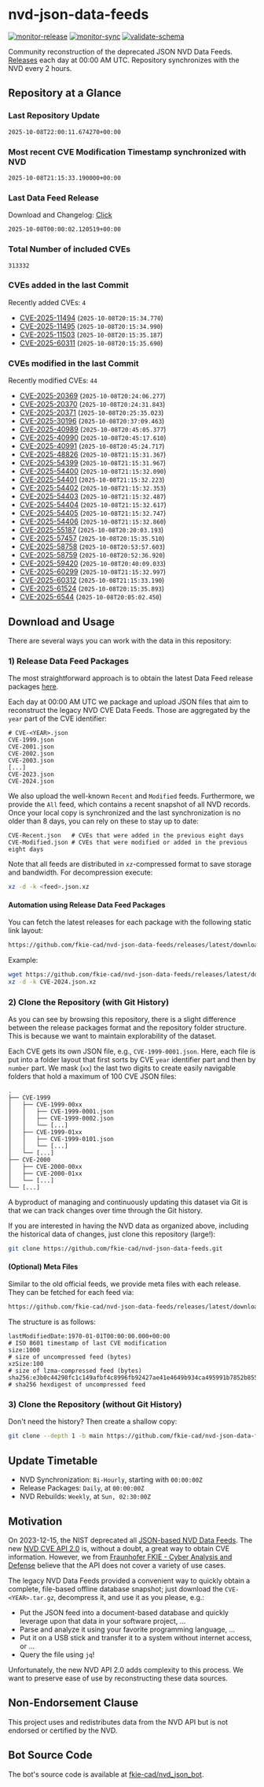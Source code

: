# nvd-json-data-feeds

[![monitor-release](https://github.com/fkie-cad/nvd-json-data-feeds/actions/workflows/monitor_release.yml/badge.svg)](https://github.com/fkie-cad/nvd-json-data-feeds/actions/workflows/monitor_release.yml)
[![monitor-sync](https://github.com/fkie-cad/nvd-json-data-feeds/actions/workflows/monitor_sync.yml/badge.svg)](https://github.com/fkie-cad/nvd-json-data-feeds/actions/workflows/monitor_sync.yml)
[![validate-schema](https://github.com/fkie-cad/nvd-json-data-feeds/actions/workflows/validate_schema.yml/badge.svg)](https://github.com/fkie-cad/nvd-json-data-feeds/actions/workflows/validate_schema.yml)

Community reconstruction of the deprecated JSON NVD Data Feeds.
[Releases](https://github.com/fkie-cad/nvd-json-data-feeds/releases/latest) each day at 00:00 AM UTC.
Repository synchronizes with the NVD every 2 hours.

## Repository at a Glance

### Last Repository Update

```plain
2025-10-08T22:00:11.674270+00:00
```

### Most recent CVE Modification Timestamp synchronized with NVD

```plain
2025-10-08T21:15:33.190000+00:00
```

### Last Data Feed Release

Download and Changelog: [Click](https://github.com/fkie-cad/nvd-json-data-feeds/releases/latest)

```plain
2025-10-08T00:00:02.120519+00:00
```

### Total Number of included CVEs

```plain
313332
```

### CVEs added in the last Commit

Recently added CVEs: `4`

- [CVE-2025-11494](CVE-2025/CVE-2025-114xx/CVE-2025-11494.json) (`2025-10-08T20:15:34.770`)
- [CVE-2025-11495](CVE-2025/CVE-2025-114xx/CVE-2025-11495.json) (`2025-10-08T20:15:34.990`)
- [CVE-2025-11503](CVE-2025/CVE-2025-115xx/CVE-2025-11503.json) (`2025-10-08T20:15:35.187`)
- [CVE-2025-60311](CVE-2025/CVE-2025-603xx/CVE-2025-60311.json) (`2025-10-08T20:15:35.690`)


### CVEs modified in the last Commit

Recently modified CVEs: `44`

- [CVE-2025-20369](CVE-2025/CVE-2025-203xx/CVE-2025-20369.json) (`2025-10-08T20:24:06.277`)
- [CVE-2025-20370](CVE-2025/CVE-2025-203xx/CVE-2025-20370.json) (`2025-10-08T20:24:31.843`)
- [CVE-2025-20371](CVE-2025/CVE-2025-203xx/CVE-2025-20371.json) (`2025-10-08T20:25:35.023`)
- [CVE-2025-30196](CVE-2025/CVE-2025-301xx/CVE-2025-30196.json) (`2025-10-08T20:37:09.463`)
- [CVE-2025-40989](CVE-2025/CVE-2025-409xx/CVE-2025-40989.json) (`2025-10-08T20:45:05.377`)
- [CVE-2025-40990](CVE-2025/CVE-2025-409xx/CVE-2025-40990.json) (`2025-10-08T20:45:17.610`)
- [CVE-2025-40991](CVE-2025/CVE-2025-409xx/CVE-2025-40991.json) (`2025-10-08T20:45:24.717`)
- [CVE-2025-48826](CVE-2025/CVE-2025-488xx/CVE-2025-48826.json) (`2025-10-08T21:15:31.367`)
- [CVE-2025-54399](CVE-2025/CVE-2025-543xx/CVE-2025-54399.json) (`2025-10-08T21:15:31.967`)
- [CVE-2025-54400](CVE-2025/CVE-2025-544xx/CVE-2025-54400.json) (`2025-10-08T21:15:32.090`)
- [CVE-2025-54401](CVE-2025/CVE-2025-544xx/CVE-2025-54401.json) (`2025-10-08T21:15:32.223`)
- [CVE-2025-54402](CVE-2025/CVE-2025-544xx/CVE-2025-54402.json) (`2025-10-08T21:15:32.353`)
- [CVE-2025-54403](CVE-2025/CVE-2025-544xx/CVE-2025-54403.json) (`2025-10-08T21:15:32.487`)
- [CVE-2025-54404](CVE-2025/CVE-2025-544xx/CVE-2025-54404.json) (`2025-10-08T21:15:32.617`)
- [CVE-2025-54405](CVE-2025/CVE-2025-544xx/CVE-2025-54405.json) (`2025-10-08T21:15:32.747`)
- [CVE-2025-54406](CVE-2025/CVE-2025-544xx/CVE-2025-54406.json) (`2025-10-08T21:15:32.860`)
- [CVE-2025-55187](CVE-2025/CVE-2025-551xx/CVE-2025-55187.json) (`2025-10-08T20:20:03.193`)
- [CVE-2025-57457](CVE-2025/CVE-2025-574xx/CVE-2025-57457.json) (`2025-10-08T20:15:35.510`)
- [CVE-2025-58758](CVE-2025/CVE-2025-587xx/CVE-2025-58758.json) (`2025-10-08T20:53:57.603`)
- [CVE-2025-58759](CVE-2025/CVE-2025-587xx/CVE-2025-58759.json) (`2025-10-08T20:52:36.920`)
- [CVE-2025-59420](CVE-2025/CVE-2025-594xx/CVE-2025-59420.json) (`2025-10-08T20:40:09.033`)
- [CVE-2025-60299](CVE-2025/CVE-2025-602xx/CVE-2025-60299.json) (`2025-10-08T21:15:32.997`)
- [CVE-2025-60312](CVE-2025/CVE-2025-603xx/CVE-2025-60312.json) (`2025-10-08T21:15:33.190`)
- [CVE-2025-61524](CVE-2025/CVE-2025-615xx/CVE-2025-61524.json) (`2025-10-08T20:15:35.893`)
- [CVE-2025-6544](CVE-2025/CVE-2025-65xx/CVE-2025-6544.json) (`2025-10-08T20:05:02.450`)


## Download and Usage

There are several ways you can work with the data in this repository:

### 1) Release Data Feed Packages

The most straightforward approach is to obtain the latest Data Feed release packages [here](https://github.com/fkie-cad/nvd-json-data-feeds/releases/latest).

Each day at 00:00 AM UTC we package and upload JSON files that aim to reconstruct the legacy NVD CVE Data Feeds.
Those are aggregated by the `year` part of the CVE identifier:

```
# CVE-<YEAR>.json
CVE-1999.json
CVE-2001.json
CVE-2002.json
CVE-2003.json
[...]
CVE-2023.json
CVE-2024.json
```

We also upload the well-known `Recent` and `Modified` feeds.
Furthermore, we provide the `All` feed, which contains a recent snapshot of all NVD records.
Once your local copy is synchronized and the last synchronization is no older than 8 days, you can rely on these to stay up to date:

```plain
CVE-Recent.json   # CVEs that were added in the previous eight days
CVE-Modified.json # CVEs that were modified or added in the previous eight days
```

Note that all feeds are distributed in `xz`-compressed format to save storage and bandwidth.
For decompression execute:

```sh
xz -d -k <feed>.json.xz
```

#### Automation using Release Data Feed Packages

You can fetch the latest releases for each package with the following static link layout:

```sh
https://github.com/fkie-cad/nvd-json-data-feeds/releases/latest/download/CVE-<YEAR>.json.xz
```

Example:

```sh
wget https://github.com/fkie-cad/nvd-json-data-feeds/releases/latest/download/CVE-2024.json.xz
xz -d -k CVE-2024.json.xz
```

### 2) Clone the Repository (with Git History)

As you can see by browsing this repository, there is a slight difference between the release packages format and the repository folder structure.
This is because we want to maintain explorability of the dataset.

Each CVE gets its own JSON file, e.g., `CVE-1999-0001.json`.
Here, each file is put into a folder layout that first sorts by CVE `year` identifier part and then by `number` part.
We mask (`xx`) the last two digits to create easily navigable folders that hold a maximum of 100 CVE JSON files:

```plain
.
├── CVE-1999
│   ├── CVE-1999-00xx
│   │   ├── CVE-1999-0001.json
│   │   ├── CVE-1999-0002.json
│   │   └── [...]
│   ├── CVE-1999-01xx
│   │   ├── CVE-1999-0101.json
│   │   └── [...]
│   └── [...]
├── CVE-2000
│   ├── CVE-2000-00xx
│   ├── CVE-2000-01xx
│   └── [...]
└── [...]
```

A byproduct of managing and continuously updating this dataset via Git is that we can track changes over time through the Git history.

If you are interested in having the NVD data as organized above, including the historical data of changes, just clone this repository (large!):

```sh
git clone https://github.com/fkie-cad/nvd-json-data-feeds.git
```

#### (Optional) Meta Files

Similar to the old official feeds, we provide meta files with each release. They can be fetched for each feed via:

```sh
https://github.com/fkie-cad/nvd-json-data-feeds/releases/latest/download/CVE-<YEAR>.meta
```

The structure is as follows:

```plain
lastModifiedDate:1970-01-01T00:00:00.000+00:00                          # ISO 8601 timestamp of last CVE modification
size:1000                                                               # size of uncompressed feed (bytes)
xzSize:100                                                              # size of lzma-compressed feed (bytes)
sha256:e3b0c44298fc1c149afbf4c8996fb92427ae41e4649b934ca495991b7852b855 # sha256 hexdigest of uncompressed feed
```

### 3) Clone the Repository (without Git History)

Don't need the history? Then create a shallow copy:

```sh
git clone --depth 1 -b main https://github.com/fkie-cad/nvd-json-data-feeds.git
```


## Update Timetable

* NVD Synchronization: `Bi-Hourly`, starting with `00:00:00Z`
* Release Packages: `Daily`, at `00:00:00Z`
* NVD Rebuilds: `Weekly`, at `Sun, 02:30:00Z`


## Motivation

On 2023-12-15, the NIST deprecated all [JSON-based NVD Data Feeds](https://nvd.nist.gov/vuln/data-feeds#divRetirementBanner-1).
The new [NVD CVE API 2.0](https://nvd.nist.gov/developers/vulnerabilities) is, without a doubt, a great way to obtain CVE information.
However, we from [Fraunhofer FKIE - Cyber Analysis and Defense](https://www.fkie.fraunhofer.de/en/departments/cad.html) believe that the API does not cover a variety of use cases.

The legacy NVD Data Feeds provided a convenient way to quickly obtain a complete, file-based offline database snapshot; just download the `CVE-<YEAR>.tar.gz`, decompress it, and use it as you please, e.g.:

- Put the JSON feed into a document-based database and quickly leverage upon that data in your software project, ...
- Parse and analyze it using your favorite programming language, ...
- Put it on a USB stick and transfer it to a system without internet access, or ...
- Query the file using `jq`!

Unfortunately, the new NVD API 2.0 adds complexity to this process.
We want to preserve ease of use by reconstructing these data sources.

## Non-Endorsement Clause

This project uses and redistributes data from the NVD API but is not endorsed or certified by the NVD.

## Bot Source Code

The bot's source code is available at [fkie-cad/nvd\_json\_bot](https://github.com/fkie-cad/nvd_json_bot).
